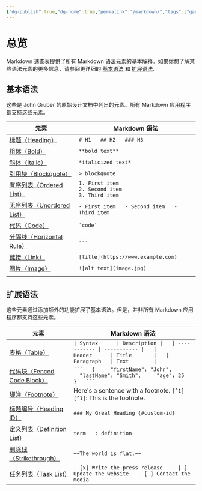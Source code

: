 ```yaml
---
{"dg-publish":true,"dg-home":true,"permalink":"/markdown/","tags":["gardenEntry"],"dgPassFrontmatter":true,"created":"2024-01-14T13:22:22.793+08:00","updated":"2024-01-14T19:54:20.371+08:00"}
---
```



  
# 总览

Markdown 速查表提供了所有 Markdown 语法元素的基本解释。如果你想了解某些语法元素的更多信息，请参阅更详细的 [基本语法](https://markdown.com.cn/basic-syntax) 和 [扩展语法](https://markdown.com.cn/extended-syntax).

## 基本语法

这些是 John Gruber 的原始设计文档中列出的元素。所有 Markdown 应用程序都支持这些元素。

| 元素 | Markdown 语法 |
| ---- | ---- |
| [标题（Heading）](https://markdown.com.cn/basic-syntax/headings.html) | `# H1   ## H2   ### H3` |
| [粗体（Bold）](https://markdown.com.cn/basic-syntax/bold.html) | `**bold text**` |
| [斜体（Italic）](https://markdown.com.cn/basic-syntax/italic.html) | `*italicized text*` |
| [引用块（Blockquote）](https://markdown.com.cn/basic-syntax/blockquotes.html) | `> blockquote` |
| [有序列表（Ordered List）](https://markdown.com.cn/basic-syntax/ordered-lists.html) | `1. First item`  <br>`2. Second item`  <br>`3. Third item` |
| [无序列表（Unordered List）](https://markdown.com.cn/basic-syntax/unordered-lists.html) | `- First item   - Second item   - Third item   ` |
| [代码（Code）](https://markdown.com.cn/basic-syntax/code.html) | `` `code` `` |
| [分隔线（Horizontal Rule）](https://markdown.com.cn/basic-syntax/horizontal-rules.html) | `---` |
| [链接（Link）](https://markdown.com.cn/basic-syntax/links.html) | `[title](https://www.example.com)` |
| [图片（Image）](https://markdown.com.cn/basic-syntax/images.html) | `![alt text](image.jpg)` |
|  |  |

## 扩展语法

这些元素通过添加额外的功能扩展了基本语法。但是，并非所有 Markdown 应用程序都支持这些元素。

|元素|Markdown 语法|
|---|---|
|[表格（Table）](https://markdown.com.cn/extended-syntax/tables.html)|`\| Syntax      \| Description \|   \| ----------- \| ----------- \|   \| Header      \| Title       \|   \| Paragraph   \| Text        \|`|
|[代码块（Fenced Code Block）](https://markdown.com.cn/extended-syntax/fenced-code-blocks.html)|` ```   {     "firstName": "John",     "lastName": "Smith",     "age": 25   }   ``` `|
|[脚注（Footnote）](https://markdown.com.cn/extended-syntax/footnotes.html)|Here's a sentence with a footnote. `[^1]`  <br>`[^1]`: This is the footnote.|
|[标题编号（Heading ID）](https://markdown.com.cn/extended-syntax/heading-ids.html)|`### My Great Heading {#custom-id}`|
|[定义列表（Definition List）](https://markdown.com.cn/extended-syntax/definition-lists.html)|`term   : definition`|
|[删除线（Strikethrough）](https://markdown.com.cn/extended-syntax/strikethrough.html)|`~~The world is flat.~~`|
|[任务列表（Task List）](https://markdown.com.cn/extended-syntax/task-lists.html)|`- [x] Write the press release   - [ ] Update the website   - [ ] Contact the media`|
